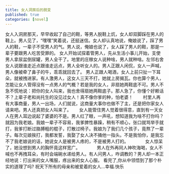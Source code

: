 ```yaml
---
title: 女人洞房后的脱变
published: true
categories: [novel]
---
```


女人入洞房那天，早早收起了自己的鞋，等男人脱鞋上炕，女人却双脚踩在男人的鞋上。男人见了，“嘿嘿”笑着说，还挺迷信。女人却认真地说，俺娘说了，踩了男人的鞋，一辈子不受男人的气。男人说，俺娘也说了，女人踩了男人的鞋，那是一辈子要跟男人吃苦受罪的。 
女人开始试探着管男人，先从生活小事儿开始，支使男人拿尿盆倒尿罐，男人全干了。地里的庄稼女人说种啥，男人就种啥。左邻右舍女人说跟谁走近点跟谁走远点，男人全听女人的。男人正跟人闲侃，女人一声喊，男人像被牵了鼻子的牛，乖乖就回去了。
男人正跟人喝酒，女人上前只扯一下耳朵，就被拽进家。有人激男人，这女人三天不打，她就上房揭瓦。你也算个男人，怎能让女人管得没有一点男人的气概？若是我的女人，非扇她两鞋底不可。男人不急不慌地说：把你的女人叫来，我也舍得扇她两鞋底子。那人急了，你懂个好赖话不？上辈子老和尚托生的没见过女人！真不像你爹的种，怕老婆！　　
村里人再有大事商量，男人一出场，人们就说，这商量大事你也做不了主，还是把你家女人请来吧。男人还真把女人叫来了。　　 
女人能管住男人觉着很得意，直到有一天女人在男人耳边说起了婆婆的不是。男人红了眼，一声吼，想知道我为啥不打你吗？就因为我老娘。我娘一辈子不容易，我爹脾性暴躁，稍有不顺心，张口就骂举手就打，我爹打断过胳膊粗的棍子，打散过椅子。我娘为了我们几个孩子，竟熬了一辈子。每次见娘挨打，我都发誓，我娶了女人决不捅他一指头。不是我怕你，是我忘不了我老娘说的话，她说女人是被男人疼的，不是被男人打的。　　　　 
女人惊呆了，她没想到男人的胸怀竟这样宽广。　　　　 
男人在外再同人神吹海喝，女人不喊也不再拽耳朵，有时会端碗水递给男人。有人问男人，咋调教的？男人却一本正经地说：打出来的女人嘴服，疼出来的女人心服。 
看完了,你从中领悟到了那个朴实的道理了吗? 
祝天下所有的母亲和被爱着的女人...幸福.快乐